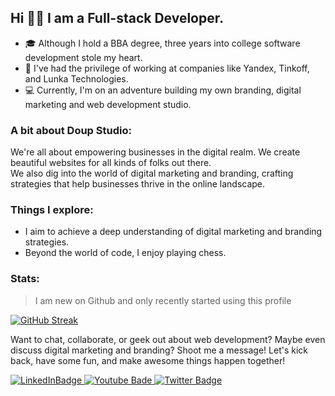 ## Hi 👋🏻 I am a Full-stack Developer.
- 🎓 Although I hold a BBA degree, three years into college software development stole my heart.
- 💼 I've had the privilege of working at companies like Yandex, Tinkoff, and Lunka Technologies.
- 💻 Currently, I'm on an adventure building my own branding, digital marketing and web development studio.

### A bit about Doup Studio:
We're all about empowering businesses in the digital realm. We create beautiful websites for all kinds of folks out there. <br>
We also dig into the world of digital marketing and branding, crafting strategies that help businesses thrive in the online landscape.

### Things I explore:
- I aim to achieve a deep understanding of digital marketing and branding strategies.
- Beyond the world of code, I enjoy playing chess.

### Stats:
> I am new on Github and only recently started using this profile

[![GitHub Streak](https://streak-stats.demolab.com/?user=itschmidty&theme=soft-green)](https://git.io/streak-stats)

Want to chat, collaborate, or geek out about web development? Maybe even discuss digital marketing and branding? Shoot me a message! Let's kick back, have some fun, and make awesome things happen together!
<div id="badges">
  <a href="https://www.linkedin.com/in/itschmidty/">
    <img src="https://img.shields.io/badge/LinkedIn-blue?style=for-the-badge&logo=linkedin&logoColor=white" alt="LinkedInBadge"/>
  </a>
  <a href="https://www.youtube.com/@itschmidty">
    <img src="https://img.shields.io/badge/YouTube-red?style=for-the-badge&logo=youtube&logoColor=white" alt="Youtube Bade"/>
  </a>
  <a href="https://twitter.com/itschmidty">
    <img src="https://img.shields.io/badge/Twitter-blue?style=for-the-badge&logo=twitter&logoColor=white" alt="Twitter Badge"/>
  </a>
</div>

<!--
**itschmidty/itschmidty** is a ✨ _special_ ✨ repository because its `README.md` (this file) appears on your GitHub profile.

Here are some ideas to get you started:

- 🔭 I’m currently working on ...
- 🌱 I’m currently learning ...
- 👯 I’m looking to collaborate on ...
- 🤔 I’m looking for help with ...
- 💬 Ask me about ...
- 📫 How to reach me: ...
- 😄 Pronouns: ...
- ⚡ Fun fact: ...
-->
